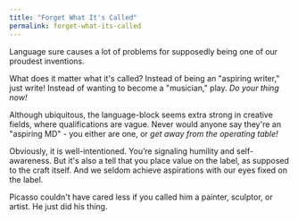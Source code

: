 ```yaml
---
title: "Forget What It's Called"
permalink: forget-what-its-called
---
```


Language sure causes a lot of problems for supposedly being one of our proudest inventions.

What does it matter what it's called? Instead of being an "aspiring writer," just write! Instead of wanting to become a "musician," play. *Do your thing now!*

Although ubiquitous, the language-block seems extra strong in creative fields, where qualifications are vague. Never would anyone say they're an "aspiring MD" - you either are one, or *get away from the operating table!*

Obviously, it is well-intentioned. You’re signaling humility and self-awareness. But it's also a tell that you place value on the label, as supposed to the craft itself. And we seldom achieve aspirations with our eyes fixed on the label.

Picasso couldn't have cared less if you called him a painter, sculptor, or artist. He just did his thing.
